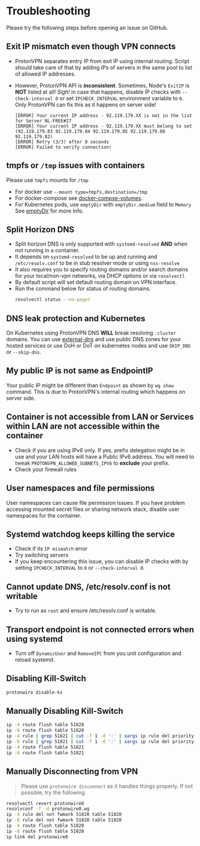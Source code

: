 # Troubleshooting

Please try the following steps before opening an issue on GitHub.

## Exit IP mismatch even though VPN connects

- ProtonVPN separates entry IP from exit IP using internal routing.
Script should take care of that by adding IPs of servers in the same pool to list of allowed IP addresses.

- However, ProtonVPN API is **inconsistent**. Sometimes, Node's `ExitIP` is **NOT** listed at all! _Sigh!_ in case that happens, disable IP checks with `--check-interval 0` or set `IPCHECK_INTERVAL` environment variable to `0`. Only ProtonVPN can fix this as it happens on server side!

    ```log
    [ERROR] Your current IP address - 92.119.179.XX is not in the list for Server NL-FREE#27
    [ERROR] Your current IP address - 92.119.179.XX must belong to set (92.119.179.83 92.119.179.84 92.119.179.85 92.119.179.86 92.119.179.82)
    [ERROR] Retry (3/3) after 8 seconds
    [ERROR] Failed to verify connection!
    ```

## tmpfs or `/tmp` issues with containers

Please use `tmpfs` mounts for `/tmp`

- For docker use `--mount type=tmpfs,destination=/tmp`
- For docker-compose see [docker-compse-volumes][].
- For Kubernetes pods, use `emptyDir` with `emptyDir.medium` field to `Memory` See [emptyDir][] for more info.

## Split Horizon DNS

- Split horizon DNS is only supported with `systemd-resolved` **AND** when not running in a container.
- It depends on `systemd-resolved` to be up and running and `/etc/resolv.conf` to be in stub resolver mode or using `nss-resolve`
- It also requires you to specify routing domains and/or search domains for your local/non-vpn networks, via DHCP options or via `resolvectl`
- By default script will set default routing domain on VPN interface.
- Run the command below for status of routing domains.
    ```bash
    resolvectl status --no-pager
    ```

## DNS leak protection and Kubernetes

On Kubernetes using ProtonVPN DNS **WILL** break resolving `.cluster` domains. You can use [external-dns](https://github.com/kubernetes-sigs/external-dns) and use public DNS zones for your hosted services or use DoH or DoT on kubernetes nodes and use `SKIP_DNS` or `--skip-dns`.

## My public IP is not same as EndpointIP

Your public IP might be different than `Endpoint` as shown by `wg show` command. This is due to ProtonVPN's internal routing which happens on server side.

## Container is not accessible from LAN or Services within LAN are not accessible within the container

- Check if you are using IPv6 only. If yes, prefix delegation might be in use and your LAN hosts will have a Public IPv6 address. You will need to tweak `PROTONVPN_ALLOWED_SUBNETS_IPV6` to **exclude** your prefix.
- Check your firewall rules

## User namespaces and file permissions

User namespaces can cause file permission issues. If you have problem accessing mounted secret files or sharing network stack, disable user namespaces for the container.

## Systemd watchdog keeps killing the service

- Check if its `IP mismatch` error
- Try switching servers
- If you keep encountering this issue, you can disable IP checks with by setting `IPCHECK_INTERVAL` to `0` or `--check-interval 0`.

## Cannot update DNS, /etc/resolv.conf is not writable

- Try to run as `root` and ensure /etc/resolv.conf is writable.

## Transport endpoint is not connected errors when using systemd

- Turn off `DynamicUser` and `RemoveIPC` from you unit configuration and reload systemd.

## Disabling Kill-Switch

```bash
protonwire disable-ks
```

## Manually Disabling Kill-Switch

```bash
ip -4 route flush table 51820
ip -6 route flush table 51820
ip -4 rule | grep 51821 | cut -f 1 -d ':' | xargs ip rule del priority
ip -6 rule | grep 51821 | cut -f 1 -d ':' | xargs ip rule del priority
ip -4 route flush table 51821
ip -6 route flush table 51821
```

## Manually Disconnecting from VPN

> Please use `protonwire disconnect`
as it handles things properly. If not possible, try the following.

```bash
resolvectl revert protonwire0
resolvconf -f -d protonwire0.wg
ip -4 rule del not fwmark 51820 table 51820
ip -6 rule del not fwmark 51820 table 51820
ip -4 route flush table 51820
ip -6 route flush table 51820
ip link del protonwire0
```

[emptyDir]: https://kubernetes.io/docs/concepts/storage/volumes/#emptydir
[docker-compse-volumes]: https://docs.docker.com/compose/compose-file/compose-file-v3/#long-syntax-3
